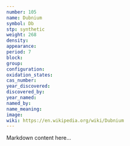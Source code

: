 ```yaml
---
number: 105
name: Dubnium
symbol: Db
stp: synthetic
weight: 268
density:
appearance:
period: 7
block:
group:
configuration:
oxidation_states:
cas_number:
year_discovered:
discovered_by:
year_named:
named_by:
name_meaning:
image:
wiki: https://en.wikipedia.org/wiki/Dubnium
---
```


Markdown content here...
